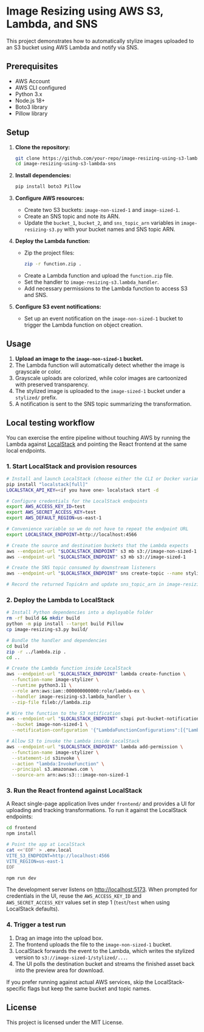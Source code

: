# Image Resizing using AWS S3, Lambda, and SNS

This project demonstrates how to automatically stylize images uploaded to an S3 bucket using AWS Lambda and notify via SNS.

## Prerequisites

- AWS Account
- AWS CLI configured
- Python 3.x
- Node.js 18+
- Boto3 library
- Pillow library

## Setup

1. **Clone the repository:**
    ```sh
    git clone https://github.com/your-repo/image-resizing-using-s3-lambda-sns.git
    cd image-resizing-using-s3-lambda-sns
    ```

2. **Install dependencies:**
    ```sh
    pip install boto3 Pillow
    ```

3. **Configure AWS resources:**
    - Create two S3 buckets: `image-non-sized-1` and `image-sized-1`.
    - Create an SNS topic and note its ARN.
    - Update the `bucket_1`, `bucket_2`, and `sns_topic_arn` variables in `image-resizing-s3.py` with your bucket names and SNS topic ARN.

4. **Deploy the Lambda function:**
    - Zip the project files:
        ```sh
        zip -r function.zip .
        ```
    - Create a Lambda function and upload the `function.zip` file.
    - Set the handler to `image-resizing-s3.lambda_handler`.
    - Add necessary permissions to the Lambda function to access S3 and SNS.

5. **Configure S3 event notifications:**
    - Set up an event notification on the `image-non-sized-1` bucket to trigger the Lambda function on object creation.

## Usage

1. **Upload an image to the `image-non-sized-1` bucket.**
2. The Lambda function will automatically detect whether the image is grayscale or color.
3. Grayscale uploads are colorized, while color images are cartoonized with preserved transparency.
4. The stylized image is uploaded to the `image-sized-1` bucket under a `stylized/` prefix.
5. A notification is sent to the SNS topic summarizing the transformation.

## Local testing workflow

You can exercise the entire pipeline without touching AWS by running the Lambda against [LocalStack](https://docs.localstack.cloud/getting-started/installation/) and pointing the React frontend at the same local endpoints.

### 1. Start LocalStack and provision resources

```sh
# Install and launch LocalStack (choose either the CLI or Docker variant)
pip install "localstack[full]"
LOCALSTACK_API_KEY=<if you have one> localstack start -d

# Configure credentials for the LocalStack endpoints
export AWS_ACCESS_KEY_ID=test
export AWS_SECRET_ACCESS_KEY=test
export AWS_DEFAULT_REGION=us-east-1

# Convenience variable so we do not have to repeat the endpoint URL
export LOCALSTACK_ENDPOINT=http://localhost:4566

# Create the source and destination buckets that the Lambda expects
aws --endpoint-url "$LOCALSTACK_ENDPOINT" s3 mb s3://image-non-sized-1
aws --endpoint-url "$LOCALSTACK_ENDPOINT" s3 mb s3://image-sized-1

# Create the SNS topic consumed by downstream listeners
aws --endpoint-url "$LOCALSTACK_ENDPOINT" sns create-topic --name stylized-updates

# Record the returned TopicArn and update sns_topic_arn in image-resizing-s3.py accordingly
```

### 2. Deploy the Lambda to LocalStack

```sh
# Install Python dependencies into a deployable folder
rm -rf build && mkdir build
python -m pip install --target build Pillow
cp image-resizing-s3.py build/

# Bundle the handler and dependencies
cd build
zip -r ../lambda.zip .
cd ..

# Create the Lambda function inside LocalStack
aws --endpoint-url "$LOCALSTACK_ENDPOINT" lambda create-function \
  --function-name image-stylizer \
  --runtime python3.11 \
  --role arn:aws:iam::000000000000:role/lambda-ex \
  --handler image-resizing-s3.lambda_handler \
  --zip-file fileb://lambda.zip

# Wire the function to the S3 notification
aws --endpoint-url "$LOCALSTACK_ENDPOINT" s3api put-bucket-notification-configuration \
  --bucket image-non-sized-1 \
  --notification-configuration '{"LambdaFunctionConfigurations":[{"LambdaFunctionArn":"arn:aws:lambda:us-east-1:000000000000:function:image-stylizer","Events":["s3:ObjectCreated:*"]}]}'

# Allow S3 to invoke the Lambda inside LocalStack
aws --endpoint-url "$LOCALSTACK_ENDPOINT" lambda add-permission \
  --function-name image-stylizer \
  --statement-id s3invoke \
  --action "lambda:InvokeFunction" \
  --principal s3.amazonaws.com \
  --source-arn arn:aws:s3:::image-non-sized-1
```

### 3. Run the React frontend against LocalStack

A React single-page application lives under `frontend/` and provides a UI for uploading and tracking transformations. To run it against the LocalStack endpoints:

```sh
cd frontend
npm install

# Point the app at LocalStack
cat <<'EOF' > .env.local
VITE_S3_ENDPOINT=http://localhost:4566
VITE_REGION=us-east-1
EOF

npm run dev
```

The development server listens on [http://localhost:5173](http://localhost:5173). When prompted for credentials in the UI, reuse the `AWS_ACCESS_KEY_ID` and `AWS_SECRET_ACCESS_KEY` values set in step 1 (`test`/`test` when using LocalStack defaults).

### 4. Trigger a test run

1. Drag an image into the upload box.
2. The frontend uploads the file to the `image-non-sized-1` bucket.
3. LocalStack forwards the event to the Lambda, which writes the stylized version to `s3://image-sized-1/stylized/...`.
4. The UI polls the destination bucket and streams the finished asset back into the preview area for download.

If you prefer running against actual AWS services, skip the LocalStack-specific flags but keep the same bucket and topic names.


## License

This project is licensed under the MIT License.
